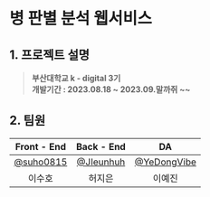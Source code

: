 # __병 판별 분석 웹서비스__  

## 1. 프로젝트 설명  
> **부산대학교 k - digital 3기** <br/> **개발기간 : 2023.08.18 ~ 2023.09.말까쥐 ~~**  

## 2. 팀원  
  
|      Front - End       |          Back - End         |          DA         |                                                               
| :------------------------------------------------------------------------------: | :---------------------------------------------------------------------------------------------------------------------------------------------------: | :---------------------------------------------------------------------------------------------------------------------------------------------------: | 
|   [@suho0815](https://github.com/suho0815)  |     [@JIeunhuh](https://github.com/JIeunhuh)  |    [@YeDongVibe](https://github.com/YeDongVibe)  |
| 이수호 | 허지은 | 이예진 |